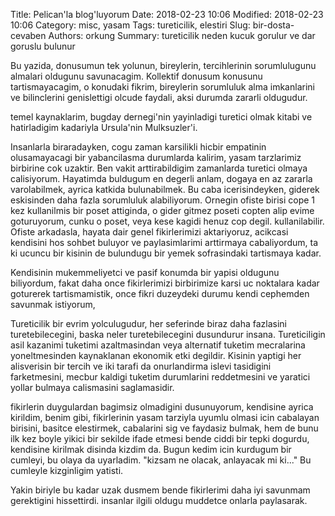Title: Pelican'la blog'luyorum
Date: 2018-02-23 10:06
Modified: 2018-02-23 10:06
Category: misc, yasam
Tags: tureticilik, elestiri
Slug: bir-dosta-cevaben
Authors: orkung
Summary: tureticilik neden kucuk gorulur ve dar goruslu bulunur

Bu yazida, donusumun tek yolunun, bireylerin, tercihlerinin sorumlulugunu
almalari oldugunu savunacagim. Kollektif donusum konusunu tartismayacagim, o
konudaki fikrim, bireylerin sorumluluk alma imkanlarini ve bilinclerini
genislettigi olcude faydali, aksi durumda zararli oldugudur.

temel kaynaklarim, bugday dernegi'nin yayinladigi turetici olmak kitabi ve
hatirladigim kadariyla Ursula'nin Mulksuzler'i.

Insanlarla biraradayken, cogu zaman karsilikli hicbir empatinin olusamayacagi
bir yabancilasma durumlarda kalirim, yasam tarzlarimiz birbirine cok uzaktir.
Ben vakit arttirabildigim zamanlarda turetici olmaya calisiyorum. Hayatimda
buldugum en degerli anlam, dogaya en az zararla varolabilmek, ayrica katkida
bulunabilmek. Bu caba icerisindeyken, giderek eskisinden daha fazla sorumluluk
alabiliyorum. Ornegin ofiste birisi cope 1 kez kullanilmis bir poset attiginda,
o gider gitmez poseti copten alip evime goturuyorum, cunku o poset, veya kese
kagidi henuz cop degil. kullanilabilir. Ofiste arkadasla, hayata dair genel
fikirlerimizi aktariyoruz, acikcasi kendisini hos sohbet buluyor ve
paylasimlarimi arttirmaya cabaliyordum, ta ki ucuncu bir kisinin de bulundugu
bir yemek sofrasindaki tartismaya kadar. 

Kendisinin mukemmeliyetci ve pasif konumda bir yapisi oldugunu biliyordum,
fakat daha once fikirlerimizi birbirimize karsi uc noktalara kadar goturerek
tartismamistik, once fikri duzeydeki durumu kendi cephemden savunmak istiyorum,

Tureticilik bir evrim yolculugudur, her seferinde biraz daha fazlasini
turetebilecegini, baska neler turetebilecegini dusundurur insana. Tureticiligin
asil kazanimi tuketimi azaltmasindan veya alternatif tuketim mecralarina
yoneltmesinden kaynaklanan ekonomik etki degildir. Kisinin yaptigi her
alisverisin bir tercih ve iki tarafi da onurlandirma islevi tasidigini
farketmesini, mecbur kaldigi tuketim durumlarini reddetmesini ve yaratici
yollar bulmaya calismasini saglamasidir.

fikirlerin duygulardan bagimsiz olmadigini dusunuyorum, kendisine ayrica
kirildim, benim gibi, fikirlerinin yasam tarziyla uyumlu olmasi icin cabalayan
birisini, basitce elestirmek, cabalarini sig ve faydasiz bulmak, hem de bunu
ilk kez boyle yikici bir sekilde ifade etmesi bende ciddi bir tepki dogurdu,
kendisine kirilmak disinda kizdim da. Bugun kedim icin kurdugum bir cumleyi, bu
olaya da uyarladim. "kizsam ne olacak, anlayacak mi ki..." Bu cumleyle
kizginligim yatisti. 

Yakin biriyle bu kadar uzak dusmem bende fikirlerimi daha iyi savunmam
gerektigini hissettirdi. insanlar ilgili oldugu muddetce onlarla paylasarak.
